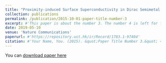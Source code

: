 ```yaml
---
title: "Proximity-induced Surface Superconductivity in Dirac Semimetal Cd3As2"
collection: publications
permalink: /publication/2015-10-01-paper-title-number-3
excerpt: #'This paper is about the number 3. The number 4 is left for future work.'
date: 2019-05-10
venue: 'Nature Communications'
paperurl: #'https://repository.ust.hk/ir/Record/1783.1-97404'
citation: #'Your Name, You. (2015). &quot;Paper Title Number 3.&quot; <i>Journal 1</i>. 1(3).'
---
```

You can [download paper here](https://repository.ust.hk/ir/Record/1783.1-97404)